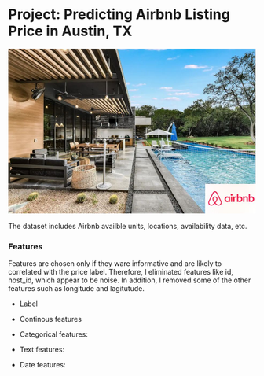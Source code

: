 # Project: Predicting Airbnb Listing Price in Austin, TX

![](img/Austin_Airbnb.JPG)

The dataset includes Airbnb availble units, locations, availability data, etc.


### Features
Features are chosen only if they ware informative and are likely to correlated with the price label. Therefore, I eliminated features like id, host_id, which appear to be noise. In addition, I removed some of the other features such as longitude and lagitutude.

* Label


* Continous features



* Categorical features:


* Text features:


* Date features: 
